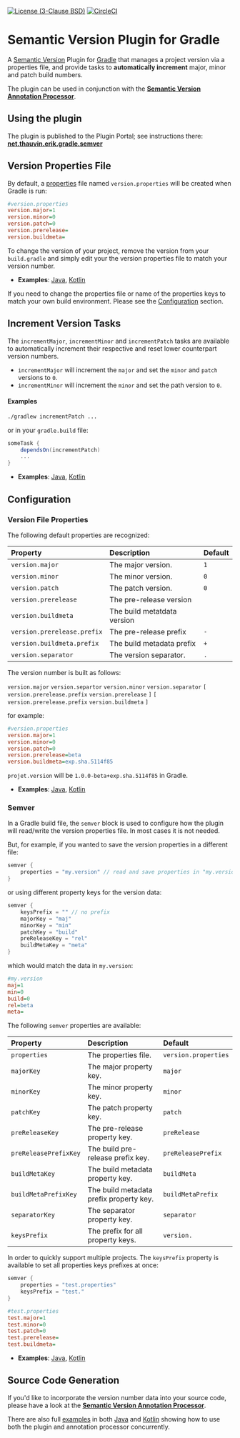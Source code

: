 [![License (3-Clause BSD)](https://img.shields.io/badge/license-BSD%203--Clause-blue.svg?style=flat-square)](http://opensource.org/licenses/BSD-3-Clause) [![CircleCI](https://circleci.com/gh/ethauvin/semver-gradle/tree/master.svg?style=shield)](https://circleci.com/gh/ethauvin/semver-gradle/tree/master)

# Semantic Version Plugin for Gradle

A [Semantic Version](https://semver.org) Plugin for [Gradle](https://gradle.org) that manages a project version via a properties file, and provide tasks to __automatically increment__ major, minor and patch build numbers.

The plugin can be used in conjunction with the [__Semantic Version Annotation Processor__](https://github.com/ethauvin/semver).

## Using the plugin

The plugin is published to the Plugin Portal; see instructions there: [__net.thauvin.erik.gradle.semver__](https://plugins.gradle.org/plugin/net.thauvin.erik.gradle.semver)

## Version Properties File

By default, a [properties](https://docs.oracle.com/javase/tutorial/essential/environment/properties.html) file named `version.properties` will be created when Gradle is run:

```ini
#version.properties
version.major=1
version.minor=0
version.patch=0
version.prerelease=
version.buildmeta=
```

To change the version of your project, remove the version from your `build.gradle` and simply edit your the version properties file to match your version number.

- __Examples__: [Java](https://github.com/ethauvin/semver-gradle/tree/master/examples/java), [Kotlin](https://github.com/ethauvin/semver-gradle/tree/master/examples/kotlin)

If you need to change the properties file or name of the properties keys to match your own build environment. Please see the [Configuration](#configuration) section.

## Increment Version Tasks

The `incrementMajor`, `incrementMinor` and `incrementPatch` tasks are available to automatically increment their respective and reset lower counterpart version numbers.

- `incrementMajor` will increment the `major` and set the `minor` and `patch` versions to `0`.
- `incrementMinor` will increment the `minor` and set the path version to `0`.

#### Examples

```sh
./gradlew incrementPatch ...
```

or in your `gradle.build` file:

```gradle
someTask {
    dependsOn(incrementPatch)
    ...
}
```

- __Examples__: [Java](https://github.com/ethauvin/semver-gradle/tree/master/examples/java), [Kotlin](https://github.com/ethauvin/semver-gradle/tree/master/examples/kotlin)

## Configuration

### Version File Properties

The following default properties are recognized:

Property                    | Description                 | Default
:-------------------------- |:----------------------------|:---
`version.major`             | The major version.          | `1`
`version.minor`             | The minor version.          | `0`
`version.patch`             | The patch version.          | `0`
`version.prerelease`        | The pre-release version     |
`version.buildmeta`         | The build metatdata version |
`version.prerelease.prefix` | The pre-release prefix      | `-`
`version.buildmeta.prefix`  | The build metadata prefix   | `+`
`version.separator`         | The version separator.      | `.`

The version number is built as follows:


`version.major` `version.separtor` `version.minor` `version.separator` `[` `version.prerelease.prefix` `version.prerelease` `]` `[` `version.prerelease.prefix` `version.buildmeta` `]`

for example:

```ini
#version.properties
version.major=1
version.minor=0
version.patch=0
version.prerelease=beta
version.buildmeta=exp.sha.5114f85
```

`projet.version` will be `1.0.0-beta+exp.sha.5114f85` in Gradle.


- __Examples__: [Java](https://github.com/ethauvin/semver-gradle/tree/master/examples/java), [Kotlin](https://github.com/ethauvin/semver-gradle/tree/master/examples/kotlin)

### Semver

In a Gradle build file, the `semver` block is used to configure how the plugin will read/write the version properties file. In most cases it is not needed.

But, for example, if you wanted to save the version properties in a different file:

```gradle
semver {
    properties = "my.version" // read and save properties in "my.version"
}
```

or using different property keys for the version data:

```gradle
semver {
    keysPrefix = "" // no prefix
    majorKey = "maj"
    minorKey = "min"
    patchKey = "build"
    preReleaseKey = "rel"
    buildMetaKey = "meta"
}
```
which would match the data in `my.version`:

```ini
#my.version
maj=1
min=0
build=0
rel=beta
meta=
```

The following `semver` properties are available:

Property              | Description                             | Default
:---------------------|:----------------------------------------|:------------------------
`properties`          | The properties file.                    | `version.properties`
`majorKey`            | The major property key.                 | `major`
`minorKey`            | The minor property key.                 | `minor`
`patchKey`            | The patch property key.                 | `patch`
`preReleaseKey`       | The pre-release property key.           | `preRelease`
`preReleasePrefixKey` | The build pre-release prefix key.       | `preReleasePrefix`
`buildMetaKey`        | The build metadata property key.        | `buildMeta`
`buildMetaPrefixKey`  | The build metadata prefix property key. | `buildMetaPrefix`
`separatorKey`        | The separator property key.             | `separator`
`keysPrefix`          | The prefix for all property keys.       | `version.`

In order to quickly support multiple projects. The `keysPrefix` property is available to set all properties keys prefixes at once:

```gradle
semver {
    properties = "test.properties"
    keysPrefix = "test."
}
```

```ini
#test.properties
test.major=1
test.minor=0
test.patch=0
test.prerelease=
test.buildmeta=
```

- __Examples__: [Java](https://github.com/ethauvin/semver-gradle/tree/master/examples/java), [Kotlin](https://github.com/ethauvin/semver-gradle/tree/master/examples/kotlin)

## Source Code Generation

If you'd like to incorporate the version number data into your source code, please have a look at the [__Semantic Version Annotation Processor__](https://github.com/ethauvin/semver).

There are also full [examples](https://github.com/ethauvin/semver-gradle/tree/master/examples/annotation-processor) in both [Java](https://github.com/ethauvin/semver-gradle/tree/master/examples/annotation-processor/java) and [Kotlin](https://github.com/ethauvin/semver-gradle/tree/master/examples/annotation-processor) showing how to use both the plugin and annotation processor concurrently.